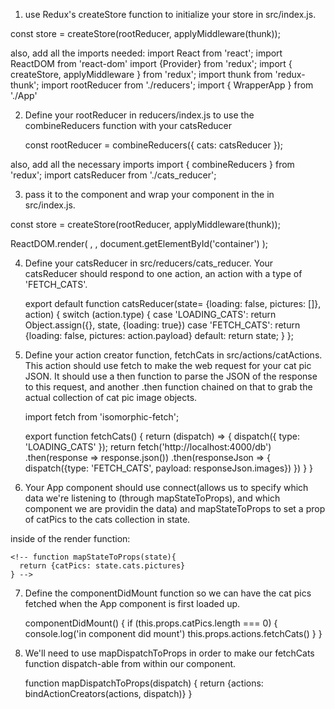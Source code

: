 1. use Redux's createStore function to initialize your store in src/index.js.

  const store = createStore(rootReducer, applyMiddleware(thunk));

also, add all the imports needed:
  import React from 'react';
  import ReactDOM from 'react-dom'
  import {Provider} from 'redux';
    <!-- Provider ensures that our entire React application an potentially access data from the store.  -->
  import { createStore, applyMiddleware } from 'redux';
  import thunk from 'redux-thunk';
  import rootReducer from './reducers';
  import { WrapperApp } from './App'

2. Define your rootReducer in reducers/index.js to use the combineReducers function with your catsReducer

    const rootReducer =  combineReducers({
      cats: catsReducer
    });

also, add all the necessary imports
import { combineReducers } from 'redux';
import catsReducer from './cats_reducer';

3. pass it to the <Provider> component and wrap your <App> component in the <Provider> in src/index.js.

  const store = createStore(rootReducer, applyMiddleware(thunk));

  ReactDOM.render(
    <Provider store={store} >
      <WrapperApp />,
    </Provider>,
      document.getElementById('container')
  );

4. Define your catsReducer in src/reducers/cats_reducer. Your catsReducer should respond to one action, an action with a type of 'FETCH_CATS'.

      export default function catsReducer(state= {loading: false, pictures: []}, action) {
        switch (action.type) {
          case 'LOADING_CATS':
            return Object.assign({}, state, {loading: true})
          case 'FETCH_CATS':
            return {loading: false, pictures: action.payload}
          default:
            return state;
        }
      };


5. Define your action creator function, fetchCats in src/actions/catActions. This action should use fetch to make the web request for your cat pic JSON. It should use a then function to parse the JSON of the response to this request, and another .then function chained on that to grab the actual collection of cat pic image objects.

      import fetch from 'isomorphic-fetch';

      export function fetchCats() {
        return (dispatch) => {
          dispatch({ type: 'LOADING_CATS' });
          return fetch('http://localhost:4000/db')
          .then(response => response.json())
          .then(responseJson => {
                  dispatch({type: 'FETCH_CATS', payload: responseJson.images})
              })
            }
          }

6. Your App component should use connect(allows us to specify which data we're listening to (through mapStateToProps), and which component we are providin the data) and mapStateToProps to set a prop of catPics to the cats collection in state.

  inside of the render function:
    <CatList catPics={this.props.catPics} />

    <!-- function mapStateToProps(state){
      return {catPics: state.cats.pictures}
    } -->

7. Define the componentDidMount function so we can have the cat pics fetched when the App component is first loaded up.

    componentDidMount() {
      if (this.props.catPics.length === 0) {
          console.log('in component did mount')
          this.props.actions.fetchCats()
        }
      }

8. We'll need to use mapDispatchToProps in order to make our fetchCats function dispatch-able from within our component.

    function mapDispatchToProps(dispatch) {
      return {actions: bindActionCreators(actions, dispatch)}
    }
